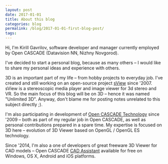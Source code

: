 ```yaml
---
layout: post
date: 2017-01-01
title: About this blog
categories: blog
permalink: /blog/2017-01-01-first-blog-post/
tags:
---
```


Hi, I'm Kirill Gavrilov, software developer and manager currently employed by Open CASCADE (Datavision NN, Nizhny Novgorod).

I've decided to start a personal blog, because as many others – I would like to share my personal ideas and experience with others.

3D is an important part of my life – from hobby projects to everyday job.
I've created and still working on an open-source project [sView](https://www.sview.ru) since '2007.
sView is a stereoscopic media player and image viewer for 3d stereo and VR.
So the main focus of this blog will be on 3D – hence it was named "Unlimited 3D".
Anyway, don't blame me for posting notes unrelated to this subject directly ;).

I'm also participating in development of [Open CASCADE Technology](https://dev.opencascade.org/) since '2009 – both as part of my regular job in Open CASCADE, as well as personal contributions prepared in a spare time.
My expertise is focused on 3D here – evolution of 3D Viewer based on OpenGL / OpenGL ES technology.

Since '2014, I'm also a one of developers of great freeware 3D Viewer for CAD models – Open CASCADE [CAD Assistant](https://dev.opencascade.org/project/cad-assistant) available for free on Windows, OS X, Android and iOS platforms.
<!--break-->
